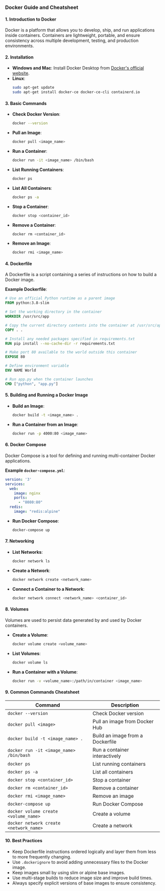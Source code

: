 ### Docker Guide and Cheatsheet

#### **1. Introduction to Docker**
Docker is a platform that allows you to develop, ship, and run applications inside containers. Containers are lightweight, portable, and ensure consistency across multiple development, testing, and production environments.

#### **2. Installation**
- **Windows and Mac**: Install Docker Desktop from [Docker's official website](https://www.docker.com/products/docker-desktop).
- **Linux**:
  ```bash
  sudo apt-get update
  sudo apt-get install docker-ce docker-ce-cli containerd.io
  ```

#### **3. Basic Commands**
- **Check Docker Version**:
  ```bash
  docker --version
  ```
- **Pull an Image**:
  ```bash
  docker pull <image_name>
  ```
- **Run a Container**:
  ```bash
  docker run -it <image_name> /bin/bash
  ```
- **List Running Containers**:
  ```bash
  docker ps
  ```
- **List All Containers**:
  ```bash
  docker ps -a
  ```
- **Stop a Container**:
  ```bash
  docker stop <container_id>
  ```
- **Remove a Container**:
  ```bash
  docker rm <container_id>
  ```
- **Remove an Image**:
  ```bash
  docker rmi <image_name>
  ```

#### **4. Dockerfile**
A Dockerfile is a script containing a series of instructions on how to build a Docker image.

**Example Dockerfile**:
```dockerfile
# Use an official Python runtime as a parent image
FROM python:3.8-slim

# Set the working directory in the container
WORKDIR /usr/src/app

# Copy the current directory contents into the container at /usr/src/app
COPY . .

# Install any needed packages specified in requirements.txt
RUN pip install --no-cache-dir -r requirements.txt

# Make port 80 available to the world outside this container
EXPOSE 80

# Define environment variable
ENV NAME World

# Run app.py when the container launches
CMD ["python", "app.py"]
```

#### **5. Building and Running a Docker Image**
- **Build an Image**:
  ```bash
  docker build -t <image_name> .
  ```
- **Run a Container from an Image**:
  ```bash
  docker run -p 4000:80 <image_name>
  ```

#### **6. Docker Compose**
Docker Compose is a tool for defining and running multi-container Docker applications.

**Example `docker-compose.yml`**:
```yaml
version: '3'
services:
  web:
    image: nginx
    ports:
      - "8080:80"
  redis:
    image: "redis:alpine"
```

- **Run Docker Compose**:
  ```bash
  docker-compose up
  ```

#### **7. Networking**
- **List Networks**:
  ```bash
  docker network ls
  ```
- **Create a Network**:
  ```bash
  docker network create <network_name>
  ```
- **Connect a Container to a Network**:
  ```bash
  docker network connect <network_name> <container_id>
  ```

#### **8. Volumes**
Volumes are used to persist data generated by and used by Docker containers.

- **Create a Volume**:
  ```bash
  docker volume create <volume_name>
  ```
- **List Volumes**:
  ```bash
  docker volume ls
  ```
- **Run a Container with a Volume**:
  ```bash
  docker run -v <volume_name>:/path/in/container <image_name>
  ```

#### **9. Common Commands Cheatsheet**
| Command | Description |
|---------|-------------|
| `docker --version` | Check Docker version |
| `docker pull <image>` | Pull an image from Docker Hub |
| `docker build -t <image_name> .` | Build an image from a Dockerfile |
| `docker run -it <image_name> /bin/bash` | Run a container interactively |
| `docker ps` | List running containers |
| `docker ps -a` | List all containers |
| `docker stop <container_id>` | Stop a container |
| `docker rm <container_id>` | Remove a container |
| `docker rmi <image_name>` | Remove an image |
| `docker-compose up` | Run Docker Compose |
| `docker volume create <volume_name>` | Create a volume |
| `docker network create <network_name>` | Create a network |

#### **10. Best Practices**
- Keep Dockerfile instructions ordered logically and layer them from less to more frequently changing.
- Use `.dockerignore` to avoid adding unnecessary files to the Docker image.
- Keep images small by using slim or alpine base images.
- Use multi-stage builds to reduce image size and improve build times.
- Always specify explicit versions of base images to ensure consistency.

